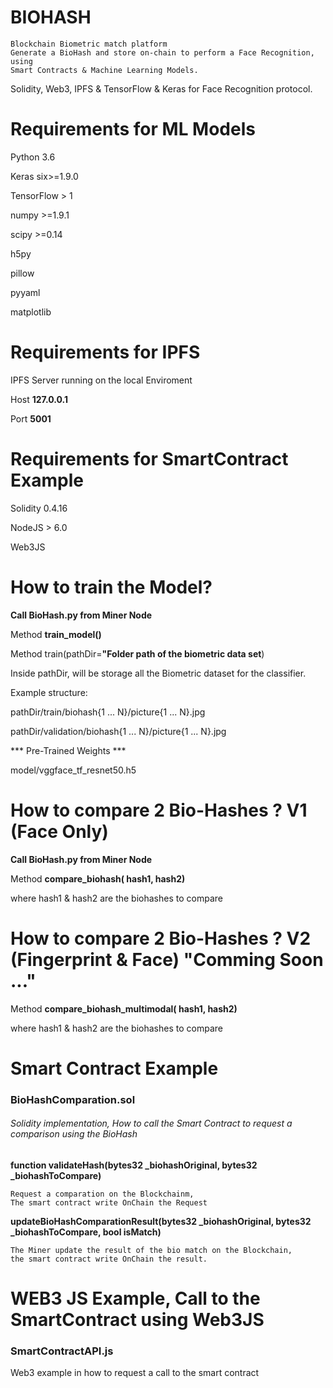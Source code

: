 


# BIOHASH


    Blockchain Biometric match platform
    Generate a BioHash and store on-chain to perform a Face Recognition, using
    Smart Contracts & Machine Learning Models.



Solidity, Web3, IPFS & TensorFlow & Keras for Face Recognition protocol.

# Requirements for ML Models

Python 3.6

Keras six>=1.9.0

TensorFlow > 1

numpy >=1.9.1

scipy >=0.14

h5py

pillow

pyyaml

matplotlib

# Requirements for IPFS

IPFS Server running on the local Enviroment

Host **127.0.0.1**

Port **5001**

# Requirements for SmartContract Example

Solidity 0.4.16

NodeJS > 6.0

Web3JS

# How to train the Model?

**Call BioHash.py from Miner Node**

Method **train_model()**

Method  train(pathDir=**"Folder path of the biometric data set**)

Inside pathDir, will be storage all the Biometric dataset for the classifier.

Example structure:

pathDir/train/biohash{1 ... N}/picture{1 ... N}.jpg

pathDir/validation/biohash{1 ... N}/picture{1 ... N}.jpg

*** Pre-Trained Weights ***

model/vggface_tf_resnet50.h5


# How to compare 2 Bio-Hashes ? V1 (Face Only)


**Call BioHash.py from Miner Node**

Method **compare_biohash( hash1, hash2)**

where hash1 & hash2 are the biohashes to compare



# How to compare 2 Bio-Hashes ? V2 (Fingerprint & Face) "Comming Soon ..."

Method **compare_biohash_multimodal( hash1, hash2)**

where hash1 & hash2 are the biohashes to compare



# Smart Contract Example

### BioHashComparation.sol

###### Solidity implementation, How to call the Smart Contract to request a comparison using the BioHash



 **function validateHash(bytes32 _biohashOriginal, bytes32 _biohashToCompare)**

    Request a comparation on the Blockchainm,
    The smart contract write OnChain the Request

 **updateBioHashComparationResult(bytes32 _biohashOriginal, bytes32 _biohashToCompare, bool isMatch)**

    The Miner update the result of the bio match on the Blockchain,
    the smart contract write OnChain the result.



# WEB3 JS Example, Call to the SmartContract using  Web3JS

### SmartContractAPI.js

Web3 example in how to request a call to the smart contract
